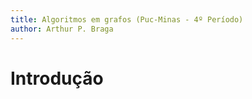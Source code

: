 ```yaml
---
title: Algoritmos em grafos (Puc-Minas - 4º Período)
author: Arthur P. Braga
---
```


# Introdução


